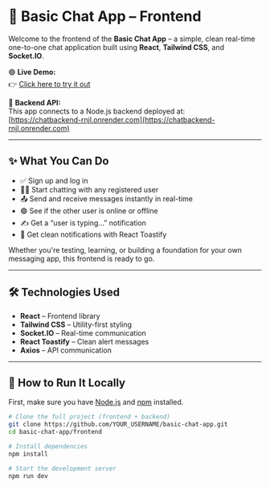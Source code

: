 # 💬 Basic Chat App – Frontend

Welcome to the frontend of the **Basic Chat App** – a simple, clean real-time one-to-one chat application built using **React**, **Tailwind CSS**, and **Socket.IO**.

🟢 **Live Demo:**  
👉 [Click here to try it out]((https://chatkk.netlify.app/))

📡 **Backend API:**  
This app connects to a Node.js backend deployed at:  
[https://chatbackend-rnjl.onrender.com](https://chatbackend-rnjl.onrender.com)

---

## ✨ What You Can Do

- ✅ Sign up and log in
- 🧑‍💻 Start chatting with any registered user
- 📤 Send and receive messages instantly in real-time
- 🟢 See if the other user is online or offline
- ✍️ Get a “user is typing...” notification
- 🔔 Get clean notifications with React Toastify

Whether you're testing, learning, or building a foundation for your own messaging app, this frontend is ready to go.

---

## 🛠 Technologies Used

- **React** – Frontend library
- **Tailwind CSS** – Utility-first styling
- **Socket.IO** – Real-time communication
- **React Toastify** – Clean alert messages
- **Axios** – API communication

---

## 🚀 How to Run It Locally

First, make sure you have [Node.js](https://nodejs.org/) and [npm](https://www.npmjs.com/) installed.

```bash
# Clone the full project (frontend + backend)
git clone https://github.com/YOUR_USERNAME/basic-chat-app.git
cd basic-chat-app/frontend

# Install dependencies
npm install

# Start the development server
npm run dev
